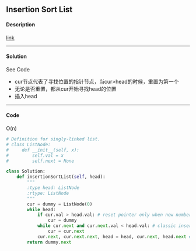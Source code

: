 ## Insertion Sort List

#### Description

[link](https://leetcode.com/problems/insertion-sort-list/)

---

#### Solution

See Code

- cur节点代表了寻找位置的指针节点，当cur>head的时候，重置为第一个
- 无论是否重置，都从cur开始寻找head的位置
- 插入head

---

#### Code

O(n)

```python
# Definition for singly-linked list.
# class ListNode:
#     def __init__(self, x):
#         self.val = x
#         self.next = None

class Solution:
    def insertionSortList(self, head):
        """
        :type head: ListNode
        :rtype: ListNode
        """
        cur = dummy = ListNode(0)
        while head:
            if cur.val > head.val: # reset pointer only when new number is smaller than pointer value
                cur = dummy
            while cur.next and cur.next.val < head.val: # classic insertion sort to find position
                cur = cur.next
            cur.next, cur.next.next, head = head, cur.next, head.next # insert
        return dummy.next
```
